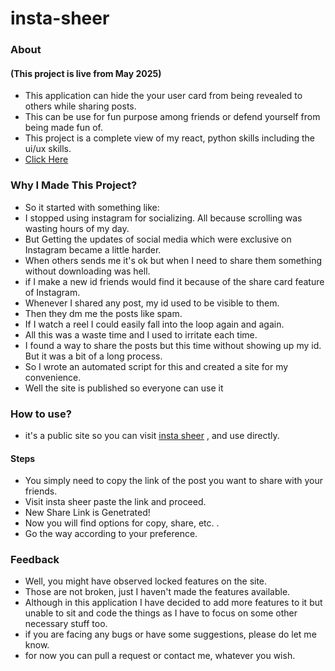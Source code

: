 # insta-sheer
### About
#### (This project is live from May 2025)

- This application can hide the your user card from being revealed to others while sharing posts.
- This can be use for fun purpose among friends or defend yourself from being made fun of.
- This project is a complete view of my react, python skills including the ui/ux skills.
- <a href="https://insta-sheer.42web.io/">Click Here</a>

### Why I Made This Project?
- So it started with something like:
- I stopped using instagram for socializing. All because  scrolling was wasting hours of my day.
- But Getting the updates of social media which were exclusive on Instagram became a little harder.
- When others sends me it's ok but when I need to share them something without downloading was hell.
- if I make a new id friends would find it because of the share card feature of Instagram.
- Whenever I shared any post, my id used to be visible to them.
- Then they dm me the posts like spam.
- If I watch a reel I could easily fall into the loop again and again.
- All this was a waste time and I used to irritate each time.
- I found a way to share the posts but this time without showing up my id. But it was a bit of a long process.
- So I wrote an automated script for this and created a site for my convenience. 
- Well the site is published so everyone can use it 

### How to use?
- it's a public site so you can visit <a href="https://insta-sheer.42web.io/">insta sheer</a> , and use directly.

#### Steps
- You simply need to copy the link of the post you want to share with your friends.
- Visit insta sheer paste the link and proceed.
- New Share Link is Genetrated!
- Now you will find options for copy, share, etc. .
- Go the way according to your preference.

### Feedback 
- Well, you might have observed locked features on the site.
- Those are not broken, just I haven't made the features available.
- Although in this application I have decided to add more features to it but unable to sit and code the things as I have to focus on some other necessary stuff too.
- if you are facing any bugs or have some suggestions, please do let me know.
- for now you can pull a request or contact me, whatever you wish.

